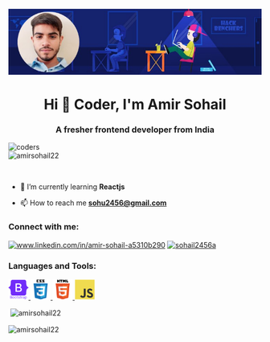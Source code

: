 ![logo](https://github.com/amirsohail22/amirsohail22/blob/main/amm.jpeg)
<h1 align="center">Hi 👋 Coder, I'm Amir Sohail</h1>
<h3 align="center">A fresher frontend developer from India</h3>

<img src="https://miro.medium.com/max/1360/1*zVnWJtyGOX_kUIDm6ccCfQ.gif" alt="coders" width="550" align="right">

<p align="left"> <img src="https://komarev.com/ghpvc/?username=amirsohail22&label=Profile%20views&color=0e75b6&style=flat" alt="amirsohail22" /> </p>

<p align="left"> <a href="https://twitter.com/" target="blank"><img src="https://img.shields.io/twitter/follow/?logo=twitter&style=for-the-badge" alt="" /></a> </p>

- 🌱 I’m currently learning **Reactjs**

- 📫 How to reach me **sohu2456@gmail.com**

<h3 align="left">Connect with me:</h3>
<p align="left">
<a href="https://linkedin.com/in/www.linkedin.com/in/amir-sohail-a5310b290" target="blank"><img align="center" src="https://raw.githubusercontent.com/rahuldkjain/github-profile-readme-generator/master/src/images/icons/Social/linked-in-alt.svg" alt="www.linkedin.com/in/amir-sohail-a5310b290" height="30" width="40" /></a>
<a href="https://instagram.com/sohail2456a" target="blank"><img align="center" src="https://raw.githubusercontent.com/rahuldkjain/github-profile-readme-generator/master/src/images/icons/Social/instagram.svg" alt="sohail2456a" height="30" width="40" /></a>
</p>

<h3 align="left">Languages and Tools:</h3>
<p align="left"> <a href="https://getbootstrap.com" target="_blank" rel="noreferrer"> <img src="https://raw.githubusercontent.com/devicons/devicon/master/icons/bootstrap/bootstrap-plain-wordmark.svg" alt="bootstrap" width="40" height="40"/> </a> <a href="https://www.w3schools.com/css/" target="_blank" rel="noreferrer"> <img src="https://raw.githubusercontent.com/devicons/devicon/master/icons/css3/css3-original-wordmark.svg" alt="css3" width="40" height="40"/> </a> <a href="https://www.w3.org/html/" target="_blank" rel="noreferrer"> <img src="https://raw.githubusercontent.com/devicons/devicon/master/icons/html5/html5-original-wordmark.svg" alt="html5" width="40" height="40"/> </a> <a href="https://developer.mozilla.org/en-US/docs/Web/JavaScript" target="_blank" rel="noreferrer"> <img src="https://raw.githubusercontent.com/devicons/devicon/master/icons/javascript/javascript-original.svg" alt="javascript" width="40" height="40"/> </a> </p>

<p>&nbsp;<img align="center" src="https://github-readme-stats.vercel.app/api?username=amirsohail22&show_icons=true&locale=en" alt="amirsohail22" /></p>

<p><img align="center" src="https://github-readme-streak-stats.herokuapp.com/?user=amirsohail22&" alt="amirsohail22" /></p>
